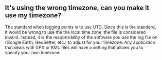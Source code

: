 ## It's using the wrong timezone, can you make it use my timezone?

The standard when logging points is to use UTC. Since this is the standard, it would be wrong to use the the local time zone, the file is considered invalid. Instead, it is the responsibility of the software you use the log file on (Google Earth, GeoSetter, etc.) to adjust for your timezone. Any application that deals with GPX or KML files will have a setting that allows you to specify your own timezone.

